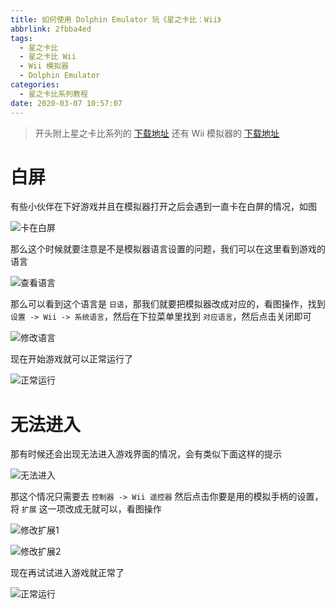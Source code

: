 ```yaml
---
title: 如何使用 Dolphin Emulator 玩《星之卡比：Wii》
abbrlink: 2fbba4ed
tags:
  - 星之卡比
  - 星之卡比 Wii
  - Wii 模拟器
  - Dolphin Emulator
categories:
  - 星之卡比系列教程
date: 2020-03-07 10:57:07
---
```


> 开头附上星之卡比系列的 [下载地址](https://eyun.baidu.com/s/3i51Jf17) 还有 Wii 模拟器的 [下载地址](https://cn.dolphin-emu.org/)

# 白屏

有些小伙伴在下好游戏并且在模拟器打开之后会遇到一直卡在白屏的情况，如图

![卡在白屏](/blog_image/如何使用DolphinEmulator玩《星之卡比：Wii》/卡在白屏.png)

那么这个时候就要注意是不是模拟器语言设置的问题，我们可以在这里看到游戏的语言

![查看语言](/blog_image/如何使用DolphinEmulator玩《星之卡比：Wii》/查看语言.png)

那么可以看到这个语言是 `日语`，那我们就要把模拟器改成对应的，看图操作，找到 `设置 -> Wii -> 系统语言`，然后在下拉菜单里找到 `对应语言`，然后点击关闭即可

![修改语言](/blog_image/如何使用DolphinEmulator玩《星之卡比：Wii》/修改语言.png)

现在开始游戏就可以正常运行了

![正常运行](/blog_image/如何使用DolphinEmulator玩《星之卡比：Wii》/正常运行.png)

# 无法进入

那有时候还会出现无法进入游戏界面的情况，会有类似下面这样的提示

![无法进入](/blog_image/如何使用DolphinEmulator玩《星之卡比：Wii》/无法进入.png)

那这个情况只需要去 `控制器 -> Wii 遥控器` 然后点击你要是用的模拟手柄的设置，将 `扩展` 这一项改成无就可以，看图操作

![修改扩展1](/blog_image/如何使用DolphinEmulator玩《星之卡比：Wii》/修改扩展1.png)

![修改扩展2](/blog_image/如何使用DolphinEmulator玩《星之卡比：Wii》/修改扩展2.png)

现在再试试进入游戏就正常了

![正常运行](/blog_image/如何使用DolphinEmulator玩《星之卡比：Wii》/正常运行.png)
